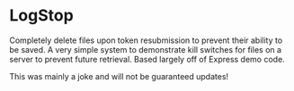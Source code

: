 # LogStop
Completely delete files upon token resubmission to prevent their ability to be saved. A very simple system to demonstrate kill switches for files on a server to prevent future retrieval. Based largely off of Express demo code.

This was mainly a joke and will not be guaranteed updates!
